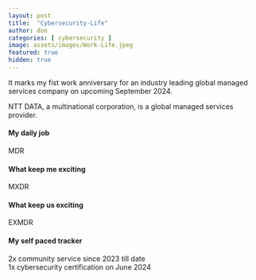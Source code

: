 ```yaml
---
layout: post
title:  "Cybersecurity-Life"
author: don
categories: [ cybersecurity ]
image: assets/images/Work-Life.jpeg
featured: true
hidden: true
---
```


It marks my fist work anniversary for an industry leading global managed services company on upcoming September 2024.

<span class="spoiler">NTT DATA, a multinational corporation,</span> is a global managed services provider.

#### My daily job
MDR

#### What keep me exciting
MXDR

#### What keep us exciting
EXMDR

#### My self paced tracker
2x community service since 2023 till date<br>
1x cybersecurity certification on June 2024


